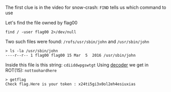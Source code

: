The first clue is in the video for snow-crash:
`FIND` tells us which command to use

Let's find the file owned by flag00
```
find / -user flag00 2>/dev/null
```
Two such files were found: `/rofs/usr/sbin/john` and `/usr/sbin/john`

```
> ls -la /usr/sbin/john
----r--r-- 1 flag00 flag00 15 Mar  5  2016 /usr/sbin/john
```
Inside this file is this string: `cdiiddwpgswtgt`
Using [decoder](https://www.dcode.fr/) we get in ROT(15): `nottoohardhere`

```
> getflag
Check flag.Here is your token : x24ti5gi3x0ol2eh4esiuxias
```